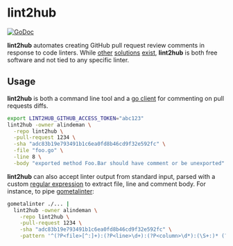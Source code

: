 # lint2hub

[![GoDoc](https://godoc.org/github.com/alindeman/lint2hub?status.png)](https://godoc.org/github.com/alindeman/lint2hub)

**lint2hub** automates creating GitHub pull request review comments in response to code linters. While [other](https://github.com/jenkinsci/violation-comments-to-github-plugin) [solutions](https://github.com/dgraph-io/lint) [exist](https://linthub.io/), **lint2hub** is both free software and not tied to any specific linter.

## Usage

**lint2hub** is both a command line tool and a [go client](https://godoc.org/github.com/alindeman/lint2hub) for commenting on pull requests diffs.

```bash
export LINT2HUB_GITHUB_ACCESS_TOKEN="abc123"
lint2hub -owner alindeman \
  -repo lint2hub \
  -pull-request 1234 \
  -sha "adc83b19e793491b1c6ea0fd8b46cd9f32e592fc" \
  -file "foo.go" \
  -line 8 \
  -body "exported method Foo.Bar should have comment or be unexported"
```

**lint2hub** can also accept linter output from standard input, parsed with a custom [regular expression](https://godoc.org/regexp) to extract file, line and comment body. For instance, to pipe [gometalinter](https://github.com/alecthomas/gometalinter):

```bash
gometalinter ./... |
  lint2hub -owner alindeman \
    -repo lint2hub \
    -pull-request 1234 \
    -sha "adc83b19e793491b1c6ea0fd8b46cd9f32e592fc" \
    -pattern '^(?P<file>[^:]+):(?P<line>\d+):(?P<column>\d*):(\S+:)* (?P<body>.*)$'
```

